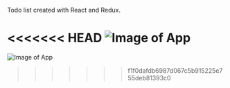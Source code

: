 Todo list created with React and Redux. 
  
<<<<<<< HEAD
![Image of App](https://i.imgur.com/WQVCopP.png)
=======
![Image of App](https://drive.google.com/open?id=0B6fce0NdMibESTZGTHI4TC1pTWc)
>>>>>>> f1f0dafdb6987d067c5b915225e755deb81393c0
